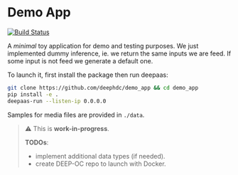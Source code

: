 Demo App
========

[![Build Status](https://jenkins.indigo-datacloud.eu/buildStatus/icon?job=Pipeline-as-code/DEEP-OC-org/demo_app/master)](https://jenkins.indigo-datacloud.eu/job/Pipeline-as-code/job/DEEP-OC-org/job/demo_app/job/master)

A _minimal_ toy application for demo and testing purposes. We just implemented dummy inference, ie. we return the same inputs we are feed. If some input is not feed we generate a default one.

To launch it, first install the package then run deepaas:
```bash
git clone https://github.com/deephdc/demo_app && cd demo_app
pip install -e .
deepaas-run --listen-ip 0.0.0.0
```

Samples for media files are provided in `./data`.

> :warning: This is **work-in-progress**.
>
> **TODOs**:
> * implement additional data types (if needed).
> * create DEEP-OC repo to launch with Docker.
